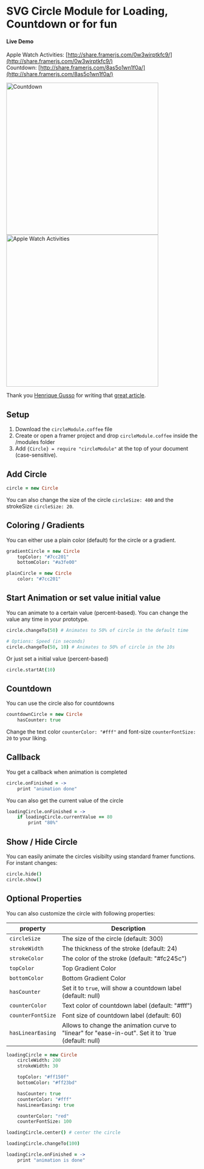 # SVG Circle Module for Loading, Countdown or for fun

#### Live Demo
Apple Watch Activities: [http://share.framerjs.com/0w3wirptkfc9/](http://share.framerjs.com/0w3wirptkfc9/)<br>
Countdown: [http://share.framerjs.com/8as5o1wn1f0a/](http://share.framerjs.com/8as5o1wn1f0a/)

<a href="http://share.framerjs.com/8as5o1wn1f0a/"><img src="https://raw.githubusercontent.com/ServusJon/SVGCircle-Module-for-FramerJS/master/countdown.gif" alt="Countdown" width="400"></a>
<a href="http://share.framerjs.com/0w3wirptkfc9/"><img src="https://raw.githubusercontent.com/ServusJon/SVGCircle-Module-for-FramerJS/master/applewatchactivities.gif" alt="Apple Watch Activities" width="400"></a>

Thank you [Henrique Gusso](https://twitter.com/gusso) for writing that [great article](https://medium.com/@gusso/draw-and-animate-an-svg-circle-in-framer-d4bc3a9863c1#.9kdfcl942).

## Setup
1. Download the `circleModule.coffee` file
2. Create or open a framer project and drop `circleModule.coffee` inside the /modules folder
3. Add `{Circle} = require "circleModule"` at the top of your document (case-sensitive).

## Add Circle
```coffeescript
circle = new Circle
```
You can also change the size of the circle `circleSize: 400` and the strokeSize `circleSize: 20`.

## Coloring / Gradients
You can either use a plain color (default) for the circle or a gradient.
```coffeescript
gradientCircle = new Circle
	topColor: "#7cc201"
	bottomColor: "#a3fe00"

plainCircle = new Circle
	color: "#7cc201"
```

## Start Animation or set value initial value
You can animate to a certain value (percent-based). You can change the value any time in your prototype.
```coffeescript
circle.changeTo(50) # Animates to 50% of circle in the default time

# Options: Speed (in seconds)
circle.changeTo(50, 10) # Animates to 50% of circle in the 10s
```

Or just set a initial value (percent-based)
```coffeescript
circle.startAt(10)
```

## Countdown
You can use the circle also for countdowns
```coffeescript
countdownCircle = new Circle
	hasCounter: true
```

Change the text color `counterColor: "#fff"` and font-size `counterFontSize: 20` to your liking.

## Callback
You get a callback when animation is completed
```coffeescript
circle.onFinished = ->
	print "animation done"
```

You can also get the current value of the circle
```coffeescript
loadingCircle.onFinished = ->
	if loadingCircle.currentValue == 80
		print "80%"
```


## Show / Hide Circle
You can easily animate the circles visibilty using standard framer functions. For instant changes:
```coffeescript
circle.hide()
circle.show()
```

## Optional Properties
You can also customize the circle with following properties:

| property  | Description|
| ------------- | ------------- |
| `circleSize`  | The size of the circle (default: 300)  |
| `strokeWidth`  | The thickness of the stroke (default: 24)  |
| `strokeColor`  | The color of the stroke (default: "#fc245c")  |
| `topColor`  | Top Gradient Color  |
| `bottomColor`  | Bottom Gradient Color  |
| `hasCounter`  | Set it to `true`, will show a countdown label  (default: null)  |
| `counterColor`  | Text color of countdown label (default: "#fff") |
| `counterFontSize`  | Font size of countdown label (default: 60) |
| `hasLinearEasing`  | Allows to change the animation curve to "linear" for "ease-in-out". Set it to `true (default: null) |

```coffeescript
loadingCircle = new Circle
	circleWidth: 200
	strokeWidth: 30

	topColor: "#ff150f"
	bottomColor: "#ff23bd"

	hasCounter: true
	counterColor: "#fff"
	hasLinearEasing: true

	counterColor: "red"
	counterFontSize: 100

loadingCircle.center() # center the circle

loadingCircle.changeTo(100)

loadingCircle.onFinished = ->
	print "animation is done"
```